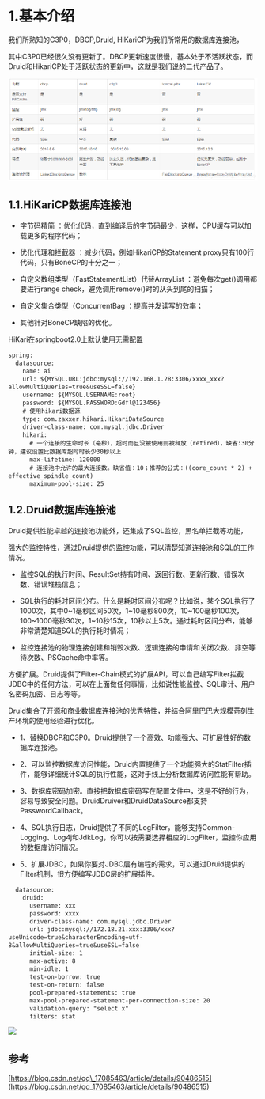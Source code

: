 # 1.基本介绍

我们所熟知的C3P0，DBCP,Druid, HiKariCP为我们所常用的数据库连接池，

其中C3P0已经很久没有更新了。DBCP更新速度很慢，基本处于不活跃状态，而Druid和HikariCP处于活跃状态的更新中，这就是我们说的二代产品了。

![](/static/image/20190523193131986.png)

## 1.1.HiKariCP数据库连接池

* 字节码精简 ：优化代码，直到编译后的字节码最少，这样，CPU缓存可以加载更多的程序代码；

* 优化代理和拦截器 ：减少代码，例如HikariCP的Statement proxy只有100行代码，只有BoneCP的十分之一；

* 自定义数组类型（FastStatementList）代替ArrayList ：避免每次get\(\)调用都要进行range check，避免调用remove\(\)时的从头到尾的扫描；

* 自定义集合类型（ConcurrentBag ：提高并发读写的效率；

* 其他针对BoneCP缺陷的优化。

HiKari在springboot2.0上默认使用无需配置

```
spring:
  datasource:
    name: ai
    url: ${MYSQL.URL:jdbc:mysql://192.168.1.28:3306/xxxx_xxx?allowMultiQueries=true&useSSL=false}
    username: ${MYSQL.USERNAME:root}
    password: ${MYSQL.PASSWORD:Gdfl@123456}
    # 使用hikari数据源
    type: com.zaxxer.hikari.HikariDataSource
    driver-class-name: com.mysql.jdbc.Driver
    hikari:
      # 一个连接的生命时长（毫秒），超时而且没被使用则被释放（retired），缺省:30分钟，建议设置比数据库超时时长少30秒以上
      max-lifetime: 120000 
      # 连接池中允许的最大连接数。缺省值：10；推荐的公式：((core_count * 2) + effective_spindle_count)
      maximum-pool-size: 25
```

## 1.2.Druid数据库连接池

Druid提供性能卓越的连接池功能外，还集成了SQL监控，黑名单拦截等功能，

强大的监控特性，通过Druid提供的监控功能，可以清楚知道连接池和SQL的工作情况。

* 监控SQL的执行时间、ResultSet持有时间、返回行数、更新行数、错误次数、错误堆栈信息；

* SQL执行的耗时区间分布。什么是耗时区间分布呢？比如说，某个SQL执行了1000次，其中0~1毫秒区间50次，1~10毫秒800次，10~100毫秒100次，100~1000毫秒30次，1~10秒15次，10秒以上5次。通过耗时区间分布，能够非常清楚知道SQL的执行耗时情况；

* 监控连接池的物理连接创建和销毁次数、逻辑连接的申请和关闭次数、非空等待次数、PSCache命中率等。

方便扩展。Druid提供了Filter-Chain模式的扩展API，可以自己编写Filter拦截JDBC中的任何方法，可以在上面做任何事情，比如说性能监控、SQL审计、用户名密码加密、日志等等。

Druid集合了开源和商业数据库连接池的优秀特性，并结合阿里巴巴大规模苛刻生产环境的使用经验进行优化。

* 1、替换DBCP和C3P0。Druid提供了一个高效、功能强大、可扩展性好的数据库连接池。

* 2、可以监控数据库访问性能，Druid内置提供了一个功能强大的StatFilter插件，能够详细统计SQL的执行性能，这对于线上分析数据库访问性能有帮助。

* 3、数据库密码加密。直接把数据库密码写在配置文件中，这是不好的行为，容易导致安全问题。DruidDruiver和DruidDataSource都支持PasswordCallback。

* 4、SQL执行日志，Druid提供了不同的LogFilter，能够支持Common-Logging、Log4j和JdkLog，你可以按需要选择相应的LogFilter，监控你应用的数据库访问情况。

* 5、扩展JDBC，如果你要对JDBC层有编程的需求，可以通过Druid提供的Filter机制，很方便编写JDBC层的扩展插件。

```
  datasource:
    druid:
      username: xxx
      password: xxxx
      driver-class-name: com.mysql.jdbc.Driver
      url: jdbc:mysql://172.18.21.xxx:3306/xxx?useUnicode=true&characterEncoding=utf-8&allowMultiQueries=true&useSSL=false
      initial-size: 1
      max-active: 8
      min-idle: 1
      test-on-borrow: true
      test-on-return: false
      pool-prepared-statements: true
      max-pool-prepared-statement-per-connection-size: 20
      validation-query: "select x"
      filters: stat
```

![](/static/image/微信截图\_20200516102621.png)

## 参考

[https://blog.csdn.net/qq\_17085463/article/details/90486515](https://blog.csdn.net/qq_17085463/article/details/90486515)

